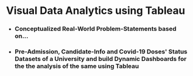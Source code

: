 # Visual Data Analytics using Tableau
* ### Conceptualized Real-World Problem-Statements based on...
* ### Pre-Admission, Candidate-Info  and Covid-19 Doses' Status Datasets of a University and build Dynamic Dashboards for the the analysis of the same using Tableau
